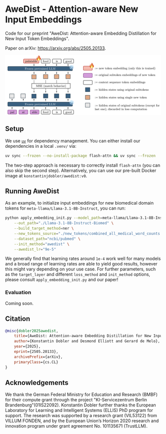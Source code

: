 # AweDist - Attention-aware New Input Embeddings

Code for our preprint "AweDist: Attention-aware Embedding Distillation for New Input Token Embeddings".

Paper on arXiv: https://arxiv.org/abs/2505.20133.

![Awedist method illustration](assets/awedist.png)

## Setup

We use [`uv`](https://docs.astral.sh/uv/getting-started/installation/#standalone-installer) for dependency management. You can either install our dependencies in a local `.venv/` via:

```sh
uv sync --frozen --no-install-package flash-attn && uv sync --frozen
```

The two-step approach is necessary to correctly install `flash-attn` (you can also skip the second step).
Alternatively, you can use our pre-built Docker image at `konstantinjdobler/awedist:v0`.

## Running AweDist

As an example, to initialize input embeddings for new biomedical domain tokens for `meta-llama/Llama-3.1-8B-Instruct`, you can run:

```bash
python apply_embedding_init.py --model_path=meta-llama/Llama-3.1-8B-Instruct \
    --out_path="./Llama-3.1-8B-Instruct-Biomed" \
    --build_target_method=ner \
    --new_tokens_source="./new_tokens/combined_all_medical_word_counts.jsonl" \
    --dataset_path="ncbi/pubmed" \
    --init_method="awedist" \
    --awedist_lr="9e-5"
```

We generally find that learning rates around `1e-4` work well for many models and a broad range of learning rates are able to yield good results, however this might vary depending on your use case.
For further parameters, such as the `target_layer` and different `loss_method` and `init_method` options, please consult `apply_embedding_init.py` and our paper!

### Evaluation

Coming soon.

## Citation

```bibtex
@misc{dobler2025awedist,
    title={AweDist: Attention-aware Embedding Distillation for New Input Token Embeddings},
    author={Konstantin Dobler and Desmond Elliott and Gerard de Melo},
    year={2025},
    eprint={2505.20133},
    archivePrefix={arXiv},
    primaryClass={cs.CL}
}
```

## Acknowledgements

We thank the German Federal Ministry for Education and Research (BMBF) for their compute grant through the project "KI-Servicezentrum Berlin Brandenburg"(01IS22092). Konstantin Dobler further thanks the European Laboratory for Learning and Intelligent Systems (ELLIS) PhD program for support.
The research was supported by a research grant (VIL53122) from VILLUM FONDEN, and by the European Union’s Horizon 2020 research and innovation program under grant agreement No. 101135671 (TrustLLM).

